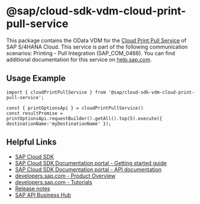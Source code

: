 # @sap/cloud-sdk-vdm-cloud-print-pull-service

This package contains the OData VDM for the [Cloud Print Pull Service](https://api.sap.com/api/API_CLOUD_PRINT_PULL_SRV) of SAP S/4HANA Cloud.
This service is part of the following communication scenarios: Printing - Pull Integration (SAP_COM_0466).
You can find additional documentation for this service on [help.sap.com](https://help.sap.com/viewer/e8c6621864654025997c9daea001a778/latest/en-US/26bbee4468f34f06958417e7b70f088b.html).

## Usage Example
```
import { cloudPrintPullService } from '@sap/cloud-sdk-vdm-cloud-print-pull-service';

const { printOptionsApi } = cloudPrintPullService()
const resultPromise = printOptionsApi.requestBuilder().getAll().top(5).execute({ destinationName:'myDestinationName' });

```

## Helpful Links

- [SAP Cloud SDK](https://github.com/SAP/cloud-sdk-js)
- [SAP Cloud SDK Documentation portal - Getting started guide](https://sap.github.io/cloud-sdk/docs/js/getting-started)
- [SAP Cloud SDK Documentation portal - API documentation](https://sap.github.io/cloud-sdk/docs/js/api)
- [developers.sap.com - Product Overview](https://developers.sap.com/topics/cloud-sdk.html)
- [developers.sap.com - Tutorials](https://developers.sap.com/tutorial-navigator.html?tag=software-product:technology-platform/sap-cloud-sdk&tag=tutorial:type/tutorial&tag=programming-tool:javascript)
- [Release notes](https://help.sap.com/doc/2324e9c3b28748a4ae2ad08166d77675/1.0/en-US/js-index.html)
- [SAP API Business Hub](https://api.sap.com/)
